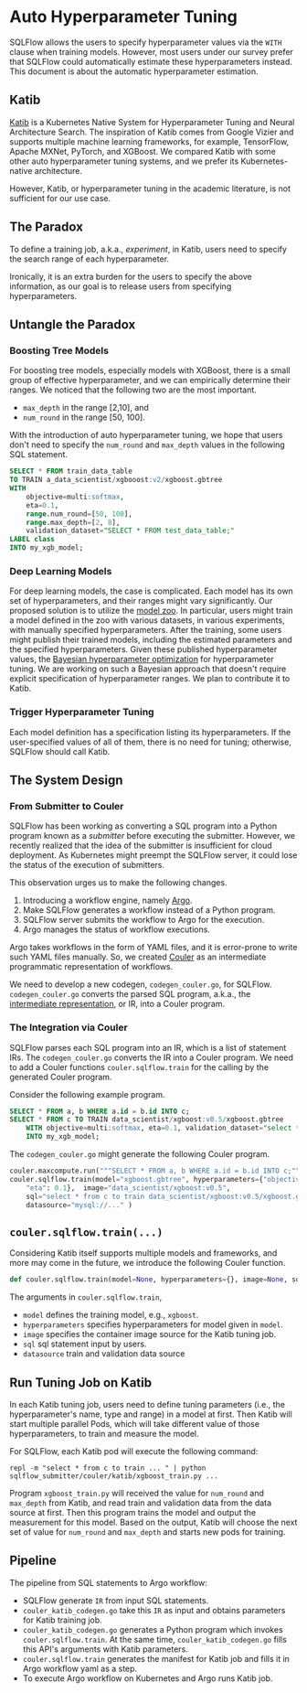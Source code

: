 # Auto Hyperparameter Tuning

SQLFlow allows the users to specify hyperparameter values via the `WITH` clause when training models.  However, most users under our survey prefer that SQLFlow could automatically estimate these hyperparameters instead.  This document is about the automatic hyperparameter estimation.

## Katib

[Katib](https://github.com/kubeflow/katib) is a Kubernetes Native System for Hyperparameter Tuning and Neural Architecture Search.  The inspiration of Katib comes from Google Vizier and supports multiple machine learning frameworks, for example, TensorFlow, Apache MXNet, PyTorch, and XGBoost.  We compared Katib with some other auto hyperparameter tuning systems, and we prefer its Kubernetes-native architecture.

However, Katib, or hyperparameter tuning in the academic literature, is not sufficient for our use case.

## The Paradox

To define a training job, a.k.a., *experiment*, in Katib, users need to specify the search range of each hyperparameter.

Ironically, it is an extra burden for the users to specify the above information, as our goal is to release users from specifying hyperparameters.

## Untangle the Paradox

### Boosting Tree Models

For boosting tree models, especially models with XGBoost, there is a small group of effective hyperparameter, and we can empirically determine their ranges.  We noticed that the following two are the most important.

- `max_depth` in the range [2,10], and
- `num_round` in the range [50, 100].

With the introduction of auto hyperparameter tuning, we hope that users don't need to specify the `num_round` and `max_depth` values in the following SQL statement.

```sql
SELECT * FROM train_data_table
TO TRAIN a_data_scientist/xgbooost:v2/xgboost.gbtree
WITH
    objective=multi:softmax,
    eta=0.1,
    range.num_round=[50, 100],
    range.max_depth=[2, 8],
    validation_dataset="SELECT * FROM test_data_table;"
LABEL class
INTO my_xgb_model;
```

### Deep Learning Models

For deep learning models, the case is complicated.  Each model has its own set of hyperparameters, and their ranges might vary significantly.  Our proposed solution is to utilize the [model zoo](model_zoo.md).  In particular, users might train a model defined in the zoo with various datasets, in various experiments, with manually specified hyperparameters.  After the training, some users might publish their trained models, including the estimated parameters and the specified hyperparameters.  Given these published hyperparameter values, the [Bayesian hyperparameter optimization](https://en.wikipedia.org/wiki/Hyperparameter_optimization#Bayesian_optimization)  for hyperparameter tuning.  We are working on such a Bayesian approach that doesn't require explicit specification of hyperparameter ranges.  We plan to contribute it to Katib.

### Trigger Hyperparameter Tuning

Each model definition has a specification listing its hyperparameters.  If the user-specified values of all of them, there is no need for tuning; otherwise, SQLFlow should call Katib.

## The System Design

### From Submitter to Couler

SQLFlow has been working as converting a SQL program into a Python program known as a *submitter* before executing the submitter.  However, we recently realized that the idea of the submitter is insufficient for cloud deployment.  As Kubernetes might preempt the SQLFlow server, it could lose the status of the execution of submitters.

This observation urges us to make the following changes.

1. Introducing a workflow engine, namely [Argo](http://argoproj.io/).
1. Make SQLFlow generates a workflow instead of a Python program.
1. SQLFlow server submits the workflow to Argo for the execution.
1. Argo manages the status of workflow executions.

Argo takes workflows in the form of YAML files, and it is error-prone to write such YAML files manually.  So, we created [Couler](/python/couler/README.md) as an intermediate programmatic representation of workflows.

We need to develop a new codegen, `codegen_couler.go`, for SQLFlow.  `codegen_couler.go` converts the parsed SQL program, a.k.a., the [intermediate representation](/pkg/sql/ir), or IR, into a Couler program.

### The Integration via Couler

SQLFlow parses each SQL program into an IR, which is a list of statement IRs.  The `codegen_couler.go` converts the IR into a Couler program.   We need to add a Couler functions `couler.sqlflow.train` for the calling by the generated Couler program.

Consider the following example program.

```sql
SELECT * FROM a, b WHERE a.id = b.id INTO c;
SELECT * FROM c TO TRAIN data_scientist/xgboost:v0.5/xgboost.gbtree 
    WITH objective=multi:softmax, eta=0.1, validation_dataset="select * from d;" 
    INTO my_xgb_model;
```

The `codegen_couler.go` might generate the following Couler program.

```python
couler.maxcompute.run("""SELECT * FROM a, b WHERE a.id = b.id INTO c;""")
couler.sqlflow.train(model="xgboost.gbtree", hyperparameters={"objective": "multi:softmax", 
    "eta": 0.1},  image="data_scientist/xgboost:v0.5",
    sql="select * from c to train data_scientist/xgboost:v0.5/xgboost.gbtree ... ",
    datasource="mysql://..." )
```

## `couler.sqlflow.train(...)`

Considering Katib itself supports multiple models and frameworks, and more may come in the future, we introduce the following Couler function.

```python
def couler.sqlflow.train(model=None, hyperparameters={}, image=None, sql=None,datasource=None)
```

The arguments in `couler.sqlflow.train`,

- `model` defines the training model, e.g., `xgboost`.
- `hyperparameters` specifies hyperparameters for model given in `model`.
- `image` specifies the container image source for the Katib tuning job.
- `sql` sql statement input by users.
- `datasource` train and validation data source 

## Run Tuning Job on Katib

In each Katib tuning job, users need to define tuning parameters (i.e., the hyperparameter's name, type and range) in a model at first. Then Katib will start multiple parallel Pods, which will take different value of those hyperparameters, to train and measure the model.

For SQLFlow, each Katib pod will execute the following command:

`repl -m "select * from c to train ... " | python sqlflow_submitter/couler/katib/xgboost_train.py ...`

Program `xgboost_train.py` will received the value for `num_round` and `max_depth` from Katib, and read train and validation data from the data source at first. Then this program trains the model and output the measurement for this model. Based on the output, Katib will choose the next set of value for `num_round` and `max_depth` and starts new pods for training.

## Pipeline

The pipeline from SQL statements to Argo workflow:

- SQLFlow generate `IR` from input SQL statements.
- `couler_katib_codegen.go` take this `IR` as input and obtains parameters for Katib training job.
- `couler_katib_codegen.go` generates a Python program which invokes `couler.sqlflow.train`. At the same time, `couler_katib_codegen.go` fills this API's arguments with Katib parameters.
- `couler.sqlflow.train` generates the manifest for Katib job and fills it in Argo workflow yaml as a step.
- To execute Argo workflow on Kubernetes and Argo runs Katib job.
